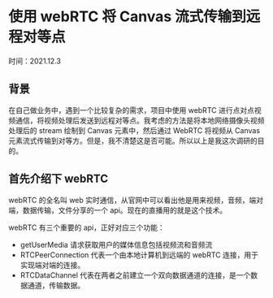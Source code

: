 # 使用 webRTC 将 Canvas 流式传输到远程对等点

时间：2021.12.3

## 背景

在自己做业务中，遇到一个比较复杂的需求，项目中使用 webRTC 进行点对点视频通信，将视频处理后发送到远程对等点。我考虑的方法是将本地网络摄像头视频处理后的 stream 绘制到 Canvas 元素中，然后通过 WebRTC 将视频从 Canvas 元素流式传输到对等方。但是，我不清楚这是否可能。所以以上是我这次调研的目的。

## 首先介绍下 webRTC

webRTC 的全名叫 web 实时通信，从官网中可以看出他是用来视频，音频，端对端，数据传输，文件分享的一个 api。现在的直播用的就是这个技术。

webRTC 有三个重要的 api，正好对应三个功能：

- getUserMedia 请求获取用户的媒体信息包括视频流和音频流
- RTCPeerConnection 代表一个由本地计算机到远端的 webRTC 连接，用于实现端对端的连接。
- RTCDataChannel 代表在两者之前建立一个双向数据通道的连接，是一个数据通道，传输数据。
